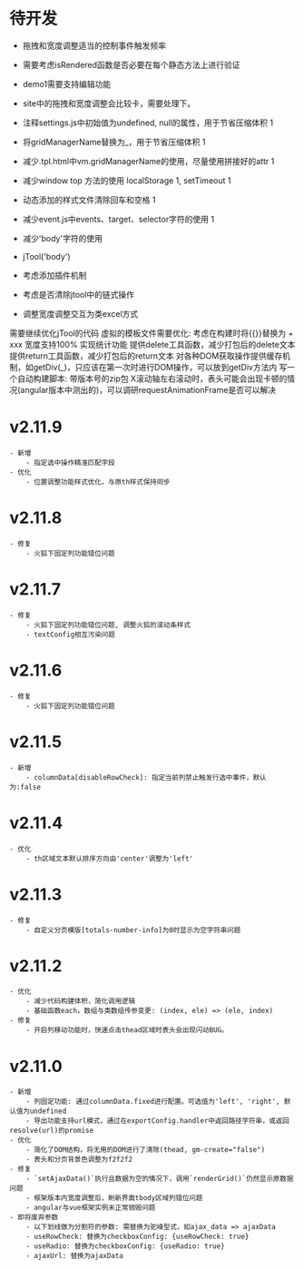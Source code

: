 # 待开发
- 拖拽和宽度调整适当的控制事件触发频率
- 需要考虑isRendered函数是否必要在每个静态方法上进行验证
- demo1需要支持编辑功能
- site中的拖拽和宽度调整会比较卡，需要处理下。
- 注释settings.js中初始值为undefined, null的属性，用于节省压缩体积 1
- 将gridManagerName替换为_，用于节省压缩体积 1
- 减少.tpl.html中vm.gridManagerName的使用，尽量使用拼接好的attr 1
- 减少window top 方法的使用 localStorage 1, setTimeout 1
- 动态添加的样式文件清除回车和空格 1
- 减少event.js中events、target、selector字符的使用 1
- 减少'body'字符的使用
- jTool('body')

- 考虑添加插件机制
- 考虑是否清除jtool中的链式操作
- 调整宽度调整交互为类excel方式

需要继续优化jTool的代码
虚拟的模板文件需要优化: 考虑在构建时将{{}}替换为 + xxx
宽度支持100%
实现统计功能
提供delete工具函数，减少打包后的delete文本
提供return工具函数，减少打包后的return文本
对各种DOM获取操作提供缓存机制，如getDiv(_)，只应该在第一次时进行DOM操作，可以放到getDiv方法内
写一个自动构建脚本: 带版本号的zip包
X滚动轴左右滚动时，表头可能会出现卡顿的情况(angular版本中测出的)，可以调研requestAnimationFrame是否可以解决

# v2.11.9
    - 新增
        - 指定选中操作精准匹配字段
    - 优化
        - 位置调整功能样式优化，与原th样式保持同步

# v2.11.8
    - 修复
        - 火狐下固定列功能错位问题

# v2.11.7
    - 修复
        - 火狐下固定列功能错位问题, 调整火狐的滚动条样式
        - textConfig相互污染问题

# v2.11.6
    - 修复
        - 火狐下固定列功能错位问题

# v2.11.5
    - 新增
        - columnData[disableRowCheck]: 指定当前列禁止触发行选中事件，默认为:false

# v2.11.4
    - 优化
        - th区域文本默认排序方向由'center'调整为'left'

# v2.11.3
    - 修复
        - 自定义分页模版[totals-number-info]为0时显示为空字符串问题

# v2.11.2
    - 优化
        - 减少代码构建体积，简化调用逻辑
        - 基础函数each，数组与类数组传参变更: (index, ele) => (ele, index)
    - 修复
        - 开启列移动功能时，快速点击thead区域时表头会出现闪动BUG。

# v2.11.0
    - 新增
        - 列固定功能: 通过columnData.fixed进行配置。可选值为'left', 'right', 默认值为undefined
        - 导出功能支持url模式，通过在exportConfig.handler中返回路径字符串，或返回resolve(url)的promise
    - 优化
        - 简化了DOM结构，将无用的DOM进行了清除(thead, gm-create="false")
        - 表头和分页背景色调整为f2f2f2
    - 修复
        - `setAjaxData()`执行且数据为空的情况下，调用`renderGrid()`仍然显示原数据问题
        - 框架版本内宽度调整后，刷新界面tbody区域列错位问题
        - angular与vue框架实例未正常销毁问题
    - 即将废弃参数
        - 以下划线做为分割符的参数: 需替换为驼峰型式，如ajax_data => ajaxData
        - useRowCheck: 替换为checkboxConfig: {useRowCheck: true}
        - useRadio: 替换为checkboxConfig: {useRadio: true}
        - ajaxUrl: 替换为ajaxData
